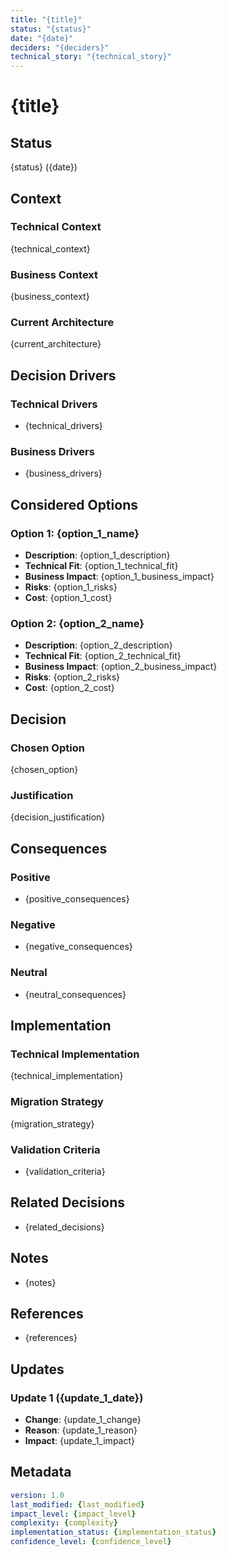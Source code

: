 ```yaml
---
title: "{title}"
status: "{status}"
date: "{date}"
deciders: "{deciders}"
technical_story: "{technical_story}"
---
```


# {title}

## Status

{status} ({date})

## Context

### Technical Context
{technical_context}

### Business Context
{business_context}

### Current Architecture
{current_architecture}

## Decision Drivers

### Technical Drivers
* {technical_drivers}

### Business Drivers
* {business_drivers}

## Considered Options

### Option 1: {option_1_name}
* **Description**: {option_1_description}
* **Technical Fit**: {option_1_technical_fit}
* **Business Impact**: {option_1_business_impact}
* **Risks**: {option_1_risks}
* **Cost**: {option_1_cost}

### Option 2: {option_2_name}
* **Description**: {option_2_description}
* **Technical Fit**: {option_2_technical_fit}
* **Business Impact**: {option_2_business_impact}
* **Risks**: {option_2_risks}
* **Cost**: {option_2_cost}

## Decision

### Chosen Option
{chosen_option}

### Justification
{decision_justification}

## Consequences

### Positive
* {positive_consequences}

### Negative
* {negative_consequences}

### Neutral
* {neutral_consequences}

## Implementation

### Technical Implementation
{technical_implementation}

### Migration Strategy
{migration_strategy}

### Validation Criteria
* {validation_criteria}

## Related Decisions
* {related_decisions}

## Notes
* {notes}

## References
* {references}

## Updates

### Update 1 ({update_1_date})
* **Change**: {update_1_change}
* **Reason**: {update_1_reason}
* **Impact**: {update_1_impact}

## Metadata
```yaml
version: 1.0
last_modified: {last_modified}
impact_level: {impact_level}
complexity: {complexity}
implementation_status: {implementation_status}
confidence_level: {confidence_level}
